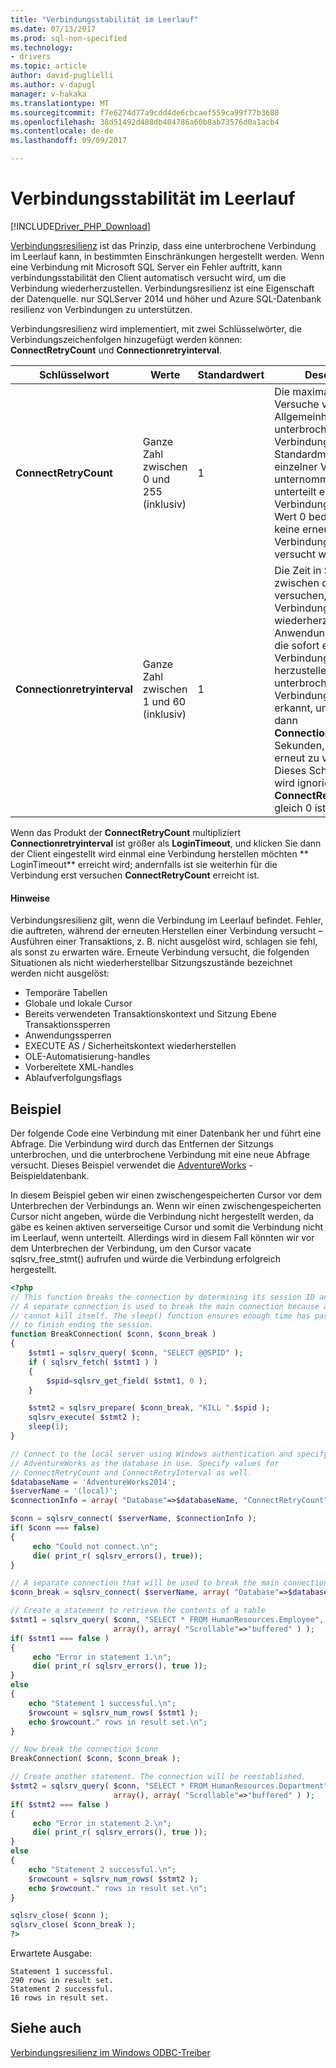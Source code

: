 ```yaml
---
title: "Verbindungsstabilität im Leerlauf"
ms.date: 07/13/2017
ms.prod: sql-non-specified
ms.technology:
- drivers
ms.topic: article
author: david-puglielli
ms.author: v-dapugl
manager: v-hakaka
ms.translationtype: MT
ms.sourcegitcommit: f7e6274d77a9cdd4de6cbcaef559ca99f77b3608
ms.openlocfilehash: 38d51492d488db404786a60b8ab73576d0a1acb4
ms.contentlocale: de-de
ms.lasthandoff: 09/09/2017

---
```

# <a name="idle-connection-resiliency"></a>Verbindungsstabilität im Leerlauf
[!INCLUDE[Driver_PHP_Download](../../includes/driver_php_download.md)]

[Verbindungsresilienz](https://msdn.microsoft.com/library/dn632678.aspx) ist das Prinzip, dass eine unterbrochene Verbindung im Leerlauf kann, in bestimmten Einschränkungen hergestellt werden. Wenn eine Verbindung mit Microsoft SQL Server ein Fehler auftritt, kann verbindungsstabilität den Client automatisch versucht wird, um die Verbindung wiederherzustellen. Verbindungsresilienz ist eine Eigenschaft der Datenquelle. nur SQLServer 2014 und höher und Azure SQL-Datenbank resilienz von Verbindungen zu unterstützen.

Verbindungsresilienz wird implementiert, mit zwei Schlüsselwörter, die Verbindungszeichenfolgen hinzugefügt werden können: **ConnectRetryCount** und **Connectionretryinterval**.

|Schlüsselwort|Werte|Standardwert|Description|
|-|-|-|-|
|**ConnectRetryCount**| Ganze Zahl zwischen 0 und 255 (inklusiv)|1|Die maximale Anzahl der Versuche vor dem Allgemeinheit eine unterbrochene Verbindung her. Standardmäßig wird ein einzelner Versuch unternommen, bei unterteilt eine Verbindung her. Der Wert 0 bedeutet, dass keine erneute Verbindung erneut versucht wird.|
|**Connectionretryinterval**| Ganze Zahl zwischen 1 und 60 (inklusiv)|1| Die Zeit in Sekunden zwischen den versuchen, eine Verbindung wiederherzustellen. Die Anwendung versucht, die sofort erneut eine Verbindung herzustellen, eine unterbrochene Verbindung wird erkannt, und wartet dann **Connectionretryinterval** Sekunden, bevor Sie es erneut zu versuchen. Dieses Schlüsselwort wird ignoriert, wenn **ConnectRetryCount** gleich 0 ist.

Wenn das Produkt der **ConnectRetryCount** multipliziert **Connectionretryinterval** ist größer als **LoginTimeout**, und klicken Sie dann der Client eingestellt wird einmal eine Verbindung herstellen möchten ** LoginTimeout** erreicht wird; andernfalls ist sie weiterhin für die Verbindung erst versuchen **ConnectRetryCount** erreicht ist.

#### <a name="remarks"></a>Hinweise

Verbindungsresilienz gilt, wenn die Verbindung im Leerlauf befindet. Fehler, die auftreten, während der erneuten Herstellen einer Verbindung versucht – Ausführen einer Transaktions, z. B. nicht ausgelöst wird, schlagen sie fehl, als sonst zu erwarten wäre. Erneute Verbindung versucht, die folgenden Situationen als nicht wiederherstellbar Sitzungszustände bezeichnet werden nicht ausgelöst:

* Temporäre Tabellen 
* Globale und lokale Cursor
* Bereits verwendeten Transaktionskontext und Sitzung Ebene Transaktionssperren
* Anwendungssperren
* EXECUTE AS / Sicherheitskontext wiederherstellen
* OLE-Automatisierung-handles
* Vorbereitete XML-handles
* Ablaufverfolgungsflags

## <a name="example"></a>Beispiel

Der folgende Code eine Verbindung mit einer Datenbank her und führt eine Abfrage. Die Verbindung wird durch das Entfernen der Sitzungs unterbrochen, und die unterbrochene Verbindung mit eine neue Abfrage versucht. Dieses Beispiel verwendet die [AdventureWorks](https://msdn.microsoft.com/library/ms124501%28v=sql.100%29.aspx) -Beispieldatenbank.

In diesem Beispiel geben wir einen zwischengespeicherten Cursor vor dem Unterbrechen der Verbindungs an. Wenn wir einen zwischengespeicherten Cursor nicht angeben, würde die Verbindung nicht hergestellt werden, da gäbe es keinen aktiven serverseitige Cursor und somit die Verbindung nicht im Leerlauf, wenn unterteilt. Allerdings wird in diesem Fall könnten wir vor dem Unterbrechen der Verbindung, um den Cursor vacate sqlsrv_free_stmt() aufrufen und würde die Verbindung erfolgreich hergestellt.

```php
<?php
// This function breaks the connection by determining its session ID and killing it.
// A separate connection is used to break the main connection because a session
// cannot kill itself. The sleep() function ensures enough time has passed for KILL
// to finish ending the session.
function BreakConnection( $conn, $conn_break )
{
    $stmt1 = sqlsrv_query( $conn, "SELECT @@SPID" );
    if ( sqlsrv_fetch( $stmt1 ) )
    {
        $spid=sqlsrv_get_field( $stmt1, 0 );
    }

    $stmt2 = sqlsrv_prepare( $conn_break, "KILL ".$spid );
    sqlsrv_execute( $stmt2 );
    sleep(1);
}

// Connect to the local server using Windows authentication and specify
// AdventureWorks as the database in use. Specify values for
// ConnectRetryCount and ConnectRetryInterval as well.
$databaseName = 'AdventureWorks2014';
$serverName = '(local)';
$connectionInfo = array( "Database"=>$databaseName, "ConnectRetryCount"=>10, "ConnectRetryInterval"=>10 );

$conn = sqlsrv_connect( $serverName, $connectionInfo );
if( $conn === false)  
{  
     echo "Could not connect.\n";  
     die( print_r( sqlsrv_errors(), true));  
}

// A separate connection that will be used to break the main connection $conn
$conn_break = sqlsrv_connect( $serverName, array( "Database"=>$databaseName) );

// Create a statement to retrieve the contents of a table
$stmt1 = sqlsrv_query( $conn, "SELECT * FROM HumanResources.Employee",
                       array(), array( "Scrollable"=>"buffered" ) );
if( $stmt1 === false )
{
     echo "Error in statement 1.\n";
     die( print_r( sqlsrv_errors(), true ));
}
else
{
    echo "Statement 1 successful.\n";
    $rowcount = sqlsrv_num_rows( $stmt1 );
    echo $rowcount." rows in result set.\n";
}

// Now break the connection $conn
BreakConnection( $conn, $conn_break );

// Create another statement. The connection will be reestablished.
$stmt2 = sqlsrv_query( $conn, "SELECT * FROM HumanResources.Department",
                       array(), array( "Scrollable"=>"buffered" ) );
if( $stmt2 === false )
{
     echo "Error in statement 2.\n";
     die( print_r( sqlsrv_errors(), true ));
}
else
{
    echo "Statement 2 successful.\n";
    $rowcount = sqlsrv_num_rows( $stmt2 );
    echo $rowcount." rows in result set.\n";
}

sqlsrv_close( $conn );
sqlsrv_close( $conn_break );
?>
```
Erwartete Ausgabe:
```
Statement 1 successful.
290 rows in result set.
Statement 2 successful.
16 rows in result set.
```

## <a name="see-also"></a>Siehe auch
[Verbindungsresilienz im Windows ODBC-Treiber](https://docs.microsoft.com/en-us/sql/connect/odbc/windows/connection-resiliency-in-the-windows-odbc-driver)

